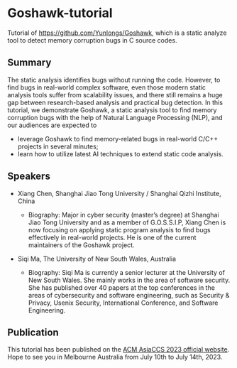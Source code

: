 # Goshawk-tutorial

Tutorial of <https://github.com/Yunlongs/Goshawk>, which is a static analyze tool to detect memory corruption bugs in C source codes.

## Summary

The static analysis identifies bugs without running the code. However, to find bugs in real-world complex software, even those modern static analysis tools suffer from scalability issues, and there still remains a huge gap between research-based analysis and practical bug detection. In this tutorial, we demonstrate Goshawk, a static analysis tool to find memory corruption bugs with the help of Natural Language Processing (NLP), and our audiences are expected to

* leverage Goshawk to find memory-related bugs in real-world C/C++ projects in several minutes;
* learn how to utilize latest AI techniques to extend static code analysis.

## Speakers

* Xiang Chen, Shanghai Jiao Tong University / Shanghai Qizhi Institute, China

  * Biography: Major in cyber security (master’s degree) at Shanghai Jiao Tong University and as a member of G.O.S.S.I.P, Xiang Chen is now focusing on applying static program analysis to find bugs effectively in real-world projects. He is one of the current maintainers of the Goshawk project.

* Siqi Ma, The University of New South Wales, Australia

  * Biography: Siqi Ma is currently a senior lecturer at the University of New South Wales. She mainly works in the area of software security. She has published over 40 papers at the top conferences in the areas of cybersecurity and software engineering, such as Security & Privacy, Usenix Security, International Conference, and Software Engineering.

## Publication

This tutorial has been published on the [ACM AsiaCCS 2023 official website](https://asiaccs2023.org/program/confirmed_tutorials/). Hope to see you in Melbourne Australia from July 10th to July 14th, 2023.
